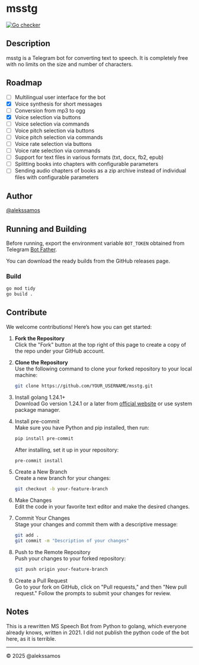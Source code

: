 # msstg

[![Go checker](https://github.com/alekssamos/msstg/actions/workflows/go.yml/badge.svg?branch=main)](https://github.com/alekssamos/msstg/actions/workflows/go.yml)

## Description
msstg is a Telegram bot for converting text to speech. It is completely free with no limits on the size and number of characters.

## Roadmap
- [ ] Multilingual user interface for the bot
- [x] Voice synthesis for short messages
- [ ] Conversion from mp3 to ogg
- [x] Voice selection via buttons
- [ ] Voice selection via commands
- [ ] Voice pitch selection via buttons
- [ ] Voice pitch selection via commands
- [ ] Voice rate selection via buttons
- [ ] Voice rate selection via commands
- [ ] Support for text files in various formats (txt, docx, fb2, epub)
- [ ] Splitting books into chapters with configurable parameters
- [ ] Sending audio chapters of books as a zip archive instead of individual files with configurable parameters

## Author
[@alekssamos](https://github.com/alekssamos)

## Running and Building
Before running, export the environment variable `BOT_TOKEN` obtained from Telegram [Bot Father](https://t.me/BotFather).

You can download the ready builds from the GitHub releases page.

### Build 
```bash
go mod tidy
go build .
```

## Contribute
We welcome contributions! Here’s how you can get started:

1. **Fork the Repository**  
   Click the "Fork" button at the top right of this page to create a copy of the repo under your GitHub account.

2. **Clone the Repository**  
   Use the following command to clone your forked repository to your local machine:
   ```bash
   git clone https://github.com/YOUR_USERNAME/msstg.git
   ```

3. Install golang 1.24.1+   
   Download Go version 1.24.1 or a later   from [official website](https://go.dev/dl/) or use system package manager. 

4. Install pre-commit  
   Make sure you have Python and pip installed, then run:

   ```bash
   pip install pre-commit
   ```

   After installing, set it up in your repository:

   ```bash
   pre-commit install
   ```

5. Create a New Branch  
   Create a new branch for your changes:

   ```bash
   git checkout -b your-feature-branch
   ```

6. Make Changes  
   Edit the code in your favorite text editor and make the desired changes.

7. Commit Your Changes  
   Stage your changes and commit them with a descriptive message:

   ```bash
   git add .
   git commit -m "Description of your changes"
   ```

8. Push to the Remote Repository  
   Push your changes to your forked repository:

   ```bash
   git push origin your-feature-branch
   ```

9. Create a Pull Request  
   Go to your fork on GitHub, click on "Pull requests," and then "New pull request." Follow the prompts to submit your changes for review.

## Notes
This is a rewritten MS Speech Bot from Python to golang, which everyone already knows, written in 2021.
I did not publish the python code of the bot here, as it is terrible.

---

© 2025 @alekssamos
